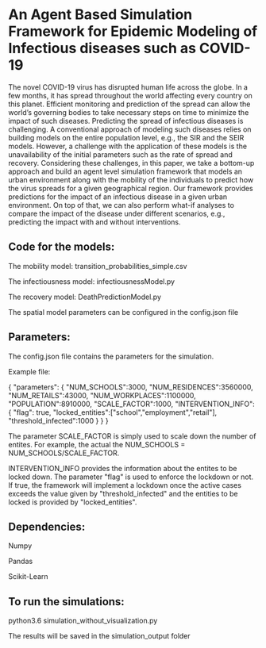 # An Agent Based Simulation Framework for Epidemic Modeling of Infectious diseases such as COVID-19

The novel COVID-19 virus has disrupted human life across the globe. In a few months, it has spread throughout the world affecting every country on this planet. Efficient monitoring and prediction of the spread can allow the world’s governing bodies to take necessary steps on time to minimize the impact of such diseases. Predicting the spread of infectious diseases is challenging. A conventional approach of modeling such diseases relies on building models on the entire population level, e.g., the SIR and the SEIR models. However, a challenge with the application of these models is the unavailability of the initial parameters such as the rate of spread and recovery. Considering these challenges, in this paper, we take a bottom-up approach and build an agent level simulation framework that models an urban environment along with the mobility of the individuals to predict how the virus spreads for a given geographical region. Our framework provides predictions for the impact of an infectious disease in a given urban environment. On top of that, we can also perform what-if analyses to compare the impact of the disease under different scenarios, e.g., predicting the impact with and without interventions.

## Code for the models:

The mobility model: transition_probabilities_simple.csv

The infectiousness model: infectiousnessModel.py

The recovery model: DeathPredictionModel.py

The spatial model parameters can be configured in the config.json file


## Parameters:

The config.json file contains the parameters for the simulation.

Example file:

{
  "parameters": {
    "NUM_SCHOOLS":3000,
    "NUM_RESIDENCES":3560000,
    "NUM_RETAILS":43000,
    "NUM_WORKPLACES":1100000,
    "POPULATION":8910000,
    "SCALE_FACTOR":1000,
    "INTERVENTION_INFO": {
      "flag": true,
      "locked_entities":["school","employment","retail"],
      "threshold_infected":1000
    }
  }
}

The parameter SCALE_FACTOR is simply used to scale down the number of entites. For example, the actual the NUM_SCHOOLS = NUM_SCHOOLS/SCALE_FACTOR.

INTERVENTION_INFO provides the information about the entites to be locked down. The parameter "flag" is used to enforce the lockdown or not. If true, the framework will implement a lockdown once the active cases exceeds the value given by "threshold_infected" and the entities to be locked is provided by "locked_entities".


## Dependencies:

Numpy

Pandas

Scikit-Learn


## To run the simulations: 

python3.6 simulation_without_visualization.py

The results will be saved in the simulation_output folder
